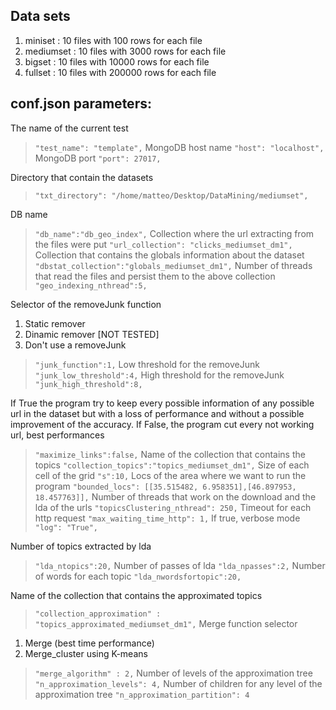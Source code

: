 ## Data sets

1. miniset : 10 files with 100 rows for each file
2. mediumset : 10 files with 3000 rows for each file
3. bigset : 10 files with 10000 rows for each file
4. fullset : 10 files with 200000 rows for each file

## conf.json parameters:

The name of the current test	
>`"test_name": "template",`
 MongoDB host name
>`"host": "localhost",`
 MongoDB port
>`"port": 27017,`

Directory that contain the datasets
>`"txt_directory": "/home/matteo/Desktop/DataMining/mediumset",`

DB name
>`"db_name":"db_geo_index",`
Collection where the url extracting from the files were put
>`"url_collection": "clicks_mediumset_dm1",`
Collection that contains the globals information about the dataset
>`"dbstat_collection":"globals_mediumset_dm1",`
Number of threads that read the files and persist them to the above collection
>`"geo_indexing_nthread":5,`

Selector of the removeJunk function
1. Static remover
2. Dinamic remover \[NOT TESTED\]
3. Don't use a removeJunk
>`"junk_function":1,`
Low threshold for the removeJunk
>`"junk_low_threshold":4,`
High threshold for the removeJunk
>`"junk_high_threshold":8,`

If True the program try to keep every possible information of any possible url in the dataset but with a loss of performance and without a possible improvement of the accuracy. If False, the program cut every not working url, best performances
>`"maximize_links":false,`
Name of the collection that contains the topics
>`"collection_topics":"topics_mediumset_dm1",`
Size of each cell of the grid
>`"s":10,`
Locs of the area where we want to run the program
>`"bounded_locs": [[35.515482, 6.958351],[46.897953, 18.457763]],`
Number of threads that work on the download and the lda of the urls
>`"topicsClustering_nthread": 250,`
Timeout for each http request
>`"max_waiting_time_http": 1,`
If true, verbose mode
>`"log": "True",`

Number of topics extracted by lda
>`"lda_ntopics":20,`
Number of passes of lda
>`"lda_npasses":2,`
Number of words for each topic
>`"lda_nwordsfortopic":20,`

Name of the collection that contains the approximated topics
>`"collection_approximation" : "topics_approximated_mediumset_dm1",`
Merge function selector
1. Merge (best time performance)
2. Merge_cluster using K-means
>`"merge_algorithm" : 2,`
Number of levels of the approximation tree
>`"n_approximation_levels": 4,`
Number of children for any level of the approximation tree
>`"n_approximation_partition": 4`

